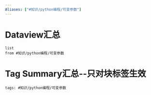 ```yaml
---
Aliases: ["#知识/python编程/可变参数"]
---
```

# Dataview汇总

```dataview
list
from #知识/python编程/可变参数
```

# Tag Summary汇总--只对块标签生效

```add-summary
tags: #知识/python编程/可变参数
```

